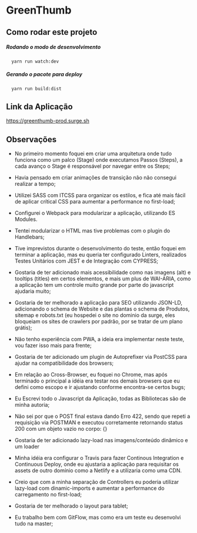 # GreenThumb

## Como rodar este projeto

##### Rodando o modo de desenvolvimento


```
  yarn run watch:dev
```

##### Gerando o pacote para deploy

```
  yarn run build:dist
```

## Link da Aplicação

https://greenthumb-prod.surge.sh

## Observações

- No primeiro momento foquei em criar uma arquitetura onde tudo funciona como um palco (Stage) onde executamos Passos (Steps), a cada avanço o Stage é responsável por navegar entre os Steps;

- Havia pensado em criar animações de transição não não consegui realizar a tempo;

- Utilizei SASS com ITCSS para organizar os estilos, e fica até mais fácil de aplicar crítical CSS para aumentar a performance no first-load;

- Configurei o Webpack para modularizar a aplicação, utilizando ES Modules.

- Tentei modularizar o HTML mas tive problemas com o plugin do Handlebars;

- Tive imprevistos durante o desenvolvimento do teste, então foquei em terminar a aplicação, mas eu queria ter configurado Linters, realizados Testes Unitários com JEST e de Integração com CYPRESS;

- Gostaria de ter adicionado mais acessibilidade como nas imagens (alt) e tooltips (titles) em certos elementos, e mais um plus de WAI-ARIA, como a aplicação tem um controle muito grande por parte do javascript ajudaria muito;

- Gostaria de ter melhorado a aplicação para SEO utilizando JSON-LD, adicionando o schema de Website e das plantas o schema de Produtos, sitemap e robots.txt (eu hospedei o site no dominio da surge, eles bloqueiam os sites de crawlers por padrão, por se tratar de um plano grátis);

- Não tenho experiência com PWA, a ideia era implementar neste teste, vou fazer isso mais para frente;

- Gostaria de ter adicionado um plugin de Autoprefixer via PostCSS para ajudar na compatibilidade dos browsers;

- Em relação ao Cross-Browser, eu foquei no Chrome, mas após terminado o principal a idéia era testar nos demais browsers que eu defini como escopo e ir ajustando conforme encontra-se certos bugs;

- Eu Escrevi todo o Javascript da Aplicação, todas as Bibliotecas são de minha autoria;

- Não sei por que o POST final estava dando Erro 422, sendo que repeti a requisição via POSTMAN e executou corretamente retornando status 200 com um objeto vazio no corpo: {}

- Gostaria de ter adicionado lazy-load nas imagens/conteúdo dinâmico e um loader

- Minha idéia era configurar o Travis para fazer Continous Integration e Continuous Deploy, onde eu ajustaria a aplicação para requisitar os assets de outro domínio como a Netlify e a utilizaria como uma CDN.

- Creio que com a minha separação de Controllers eu poderia utilizar lazy-load com dinamic-imports e aumentar a performance do carregamento no first-load;

- Gostaria de ter melhorado o layout para tablet;

- Eu trabalho bem com GitFlow, mas como era um teste eu desenvolvi tudo na master;
